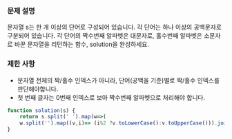### **문제 설명**

문자열 s는 한 개 이상의 단어로 구성되어 있습니다. 각 단어는 하나 이상의 공백문자로 구분되어 있습니다. 각 단어의 짝수번째 알파벳은 대문자로, 홀수번째 알파벳은 소문자로 바꾼 문자열을 리턴하는 함수, solution을 완성하세요.

### 제한 사항

- 문자열 전체의 짝/홀수 인덱스가 아니라, 단어(공백을 기준)별로 짝/홀수 인덱스를 판단해야합니다.
- 첫 번째 글자는 0번째 인덱스로 보아 짝수번째 알파벳으로 처리해야 합니다.

```jsx
function solution(s) {
    return s.split(' ').map(w=>(
    w.split('').map((v,i)=> (i%2 ?v.toLowerCase():v.toUpperCase())).join(''))).join(' ');
}
```
